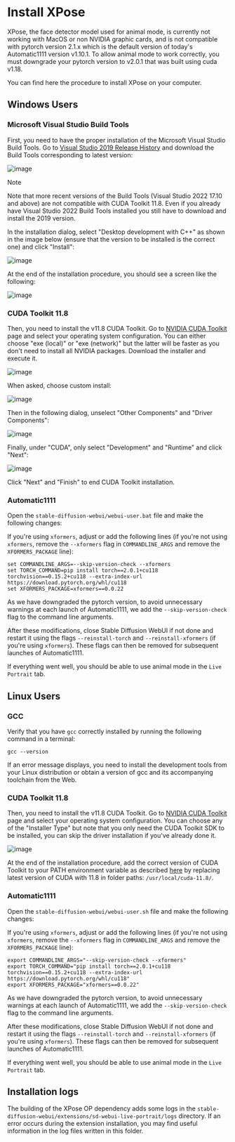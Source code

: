 # Install XPose

XPose, the face detector model used for animal mode, is currently not working with MacOS or non NVIDIA graphic cards, and is not compatible with pytorch version 2.1.x which is the default version of today's Automatic1111 version v1.10.1. To allow animal mode to work correctly, you must downgrade your pytorch version to v2.0.1 that was built using cuda v1.18.  

You can find here the procedure to install XPose on your computer.

## Windows Users

### Microsoft Visual Studio Build Tools

First, you need to have the proper installation of the Microsoft Visual Studio Build Tools. Go to [Visual Studio 2019 Release History](https://learn.microsoft.com/en-us/visualstudio/releases/2019/history#release-dates-and-build-numbers) and download the Build Tools corresponding to latest version:  

![image](./install-msvc-16.x-0.png)

> [!Note]
> Note that more recent versions of the Build Tools (Visual Studio 2022 17.10 and above) are not compatible with CUDA Toolkit 11.8. Even if you already have Visual Studio 2022 Build Tools installed you still have to download and install the 2019 version.  

In the installation dialog, select "Desktop development with C++" as shown in the image below (ensure that the version to be installed is the correct one) and click "Install":

![image](./install-msvc-16.x-1.png)

At the end of the installation procedure, you should see a screen like the following:

![image](./install-msvc-16.x-2.png)

### CUDA Toolkit 11.8

Then, you need to install the v11.8 CUDA Toolkit. Go to [NVIDIA CUDA Toolkit](https://developer.nvidia.com/cuda-11-8-0-download-archive) page and select your operating system configuration. You can either choose "exe (local)" or "exe (network)" but the latter will be faster as you don't need to install all NVIDIA packages. Download the installer and execute it.

![image](./install-cuda-11.8-0.png)

When asked, choose custom install:

![image](./install-cuda-11.8-1.png)

Then in the following dialog, unselect "Other Components" and "Driver Components":

![image](./install-cuda-11.8-2.png)

Finally, under "CUDA", only select "Development" and "Runtime" and click "Next":

![image](./install-cuda-11.8-3.png)

Click "Next" and "Finish" to end CUDA Toolkit installation.

### Automatic1111

Open the `stable-diffusion-webui/webui-user.bat` file and make the following changes:

If you're using `xformers`, adjust or add the following lines (if you're not using `xformers`, remove the `--xformers` flag in `COMMANDLINE_ARGS` and remove the `XFORMERS_PACKAGE` line):
```
set COMMANDLINE_ARGS=--skip-version-check --xformers
set TORCH_COMMAND=pip install torch==2.0.1+cu118 torchvision==0.15.2+cu118 --extra-index-url https://download.pytorch.org/whl/cu118
set XFORMERS_PACKAGE=xformers==0.0.22
```

As we have downgraded the pytorch version, to avoid unnecessary warnings at each launch of Automatic1111, we add the `--skip-version-check` flag to the command line arguments.

After these modifications, close Stable Diffusion WebUI if not done and restart it using the flags `--reinstall-torch` and `--reinstall-xformers` (if you're using `xformers`). These flags can then be removed for subsequent launches of Automatic1111.

If everything went well, you should be able to use animal mode in the `Live Portrait` tab.

## Linux Users

### GCC

Verify that you have `gcc` correctly installed by running the following command in a terminal:
```
gcc --version
```
If an error message displays, you need to install the development tools from your Linux distribution or obtain a version of gcc and its accompanying toolchain from the Web.

### CUDA Toolkit 11.8

Then, you need to install the v11.8 CUDA Toolkit. Go to [NVIDIA CUDA Toolkit](https://developer.nvidia.com/cuda-11-8-0-download-archive) page and select your operating system configuration. You can choose any of the "Installer Type" but note that you only need the CUDA Toolkit SDK to be installed, you can skip the driver installation if you've already done it.

![image](./install-cuda-11.8-4.png)

At the end of the installation procedure, add the correct version of CUDA Toolkit to your PATH environment variable as described [here](https://docs.nvidia.com/cuda/cuda-installation-guide-linux/index.html#environment-setup) by replacing latest version of CUDA with 11.8 in folder paths: `/usr/local/cuda-11.8/`.

### Automatic1111

Open the `stable-diffusion-webui/webui-user.sh` file and make the following changes:

If you're using `xformers`, adjust or add the following lines (if you're not using `xformers`, remove the `--xformers` flag in `COMMANDLINE_ARGS` and remove the `XFORMERS_PACKAGE` line):
```
export COMMANDLINE_ARGS="--skip-version-check --xformers"
export TORCH_COMMAND="pip install torch==2.0.1+cu118 torchvision==0.15.2+cu118 --extra-index-url https://download.pytorch.org/whl/cu118"
export XFORMERS_PACKAGE="xformers==0.0.22"
```

As we have downgraded the pytorch version, to avoid unnecessary warnings at each launch of Automatic1111, we add the `--skip-version-check` flag to the command line arguments.

After these modifications, close Stable Diffusion WebUI if not done and restart it using the flags `--reinstall-torch` and `--reinstall-xformers` (if you're using `xformers`). These flags can then be removed for subsequent launches of Automatic1111.

If everything went well, you should be able to use animal mode in the `Live Portrait` tab.

## Installation logs

The building of the XPose OP dependency adds some logs in the `stable-diffusion-webui/extensions/sd-webui-live-portrait/logs` directory. If an error occurs during the extension installation, you may find useful information in the log files written in this folder.